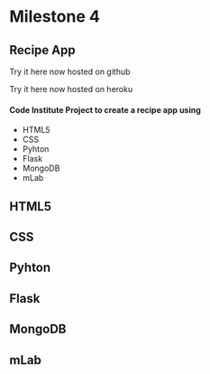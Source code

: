 # Milestone 4 

## Recipe App

Try it here now hosted on github<a href="https://patrickoneill.github.io/recipe-app//"></a>

Try it here now hosted on heroku<a href="https://recipe-app-paddy.herokuapp.com/"></a>

#### Code Institute Project to create a recipe app using

- HTML5
- CSS
- Pyhton
- Flask
- MongoDB
- mLab

## HTML5

## CSS

## Pyhton

## Flask

## MongoDB

## mLab


